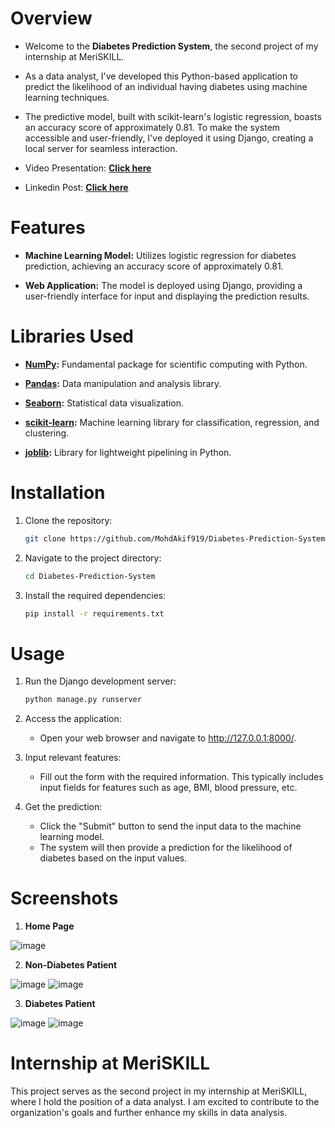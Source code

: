 # Overview

- Welcome to the **Diabetes Prediction System**, the second project of my internship at MeriSKILL.
  
- As a data analyst, I've developed this Python-based application to predict the likelihood of an individual having diabetes using machine learning techniques.

- The predictive model, built with scikit-learn's logistic regression, boasts an accuracy score of approximately 0.81. To make the system accessible and user-friendly, I've deployed it using Django, creating a local server for seamless interaction.

- Video Presentation: **[Click here]([https://youtu.be/DrdiS7D9UvI](https://youtu.be/zJNPENeaPIU?si=tAjK2tkOj7jOKZz1))**
- Linkedin Post: **[Click here](https://www.linkedin.com/posts/mohdakif919_meriskillinternship-datascience-machinelearning-activity-7129893282431549440-WP79?utm_source=share&utm_medium=member_desktop)**
  
# Features

- **Machine Learning Model:** Utilizes logistic regression for diabetes prediction, achieving an accuracy score of approximately 0.81.

- **Web Application:** The model is deployed using Django, providing a user-friendly interface for input and displaying the prediction results.

# Libraries Used

- **[NumPy](https://numpy.org/):** Fundamental package for scientific computing with Python.
   
- **[Pandas](https://pandas.pydata.org/):** Data manipulation and analysis library.
   
- **[Seaborn](https://seaborn.pydata.org/):** Statistical data visualization.
   
- **[scikit-learn](https://scikit-learn.org/stable/):** Machine learning library for classification, regression, and clustering.
  
- **[joblib](https://joblib.readthedocs.io/en/latest/):** Library for lightweight pipelining in Python.
  
# Installation

1. Clone the repository:

   ```bash
   git clone https://github.com/MohdAkif919/Diabetes-Prediction-System.git
   
2. Navigate to the project directory:

   ```bash
   cd Diabetes-Prediction-System

3. Install the required dependencies:

   ```bash
   pip install -r requirements.txt

# Usage

1. Run the Django development server:

   ```bash
   python manage.py runserver

2. Access the application:
   - Open your web browser and navigate to http://127.0.0.1:8000/.

3. Input relevant features:
   - Fill out the form with the required information. This typically includes input fields for features such as age, BMI, blood pressure, etc.
     
4. Get the prediction:
   - Click the "Submit" button to send the input data to the machine learning model.
   - The system will then provide a prediction for the likelihood of diabetes based on the input values.

# Screenshots

1. **Home Page**
   
![image](https://github.com/MohdAkif919/Diabetes-Prediction-System/assets/58876003/36deb62a-e437-4a81-8c76-ff87f5cedfe8)

2. **Non-Diabetes Patient**
   
![image](https://github.com/MohdAkif919/Diabetes-Prediction-System/assets/58876003/5922b9b0-ba3a-4cbd-942a-29de6cf56926)
![image](https://github.com/MohdAkif919/Diabetes-Prediction-System/assets/58876003/330a8fc7-b460-4dee-b859-5741c459845c)

3. **Diabetes Patient**
   
![image](https://github.com/MohdAkif919/Diabetes-Prediction-System/assets/58876003/8fd88fcd-5afd-4429-b128-97c82cf03969)
![image](https://github.com/MohdAkif919/Diabetes-Prediction-System/assets/58876003/5f5de7e1-5458-40c2-b567-a851da36c375)

# Internship at MeriSKILL

This project serves as the second project in my internship at MeriSKILL, where I hold the position of a data analyst. I am excited to contribute to the organization's goals and further enhance my skills in data analysis.
